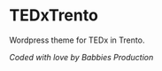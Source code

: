 TEDxTrento
==========

Wordpress theme for TEDx in Trento.

*Coded with love by Babbies Production*
